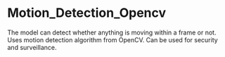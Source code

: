 # Motion_Detection_Opencv
The model can detect whether anything is moving within a frame or not.
Uses motion detection algorithm from OpenCV.
Can be used for security and surveillance.

